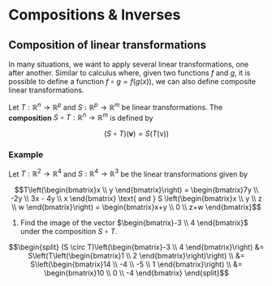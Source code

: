 # Compositions & Inverses

## Composition of linear transformations

In many situations, we want to apply several linear transformations, one after another. Similar to calculus where, given two functions $f$ and $g$, it is possible to define a function $f \circ g = f(g(x))$, we can also define composite linear transformations.

Let $T:\mathbb{R}^n \rightarrow \mathbb{R}^p$ and $S:\mathbb{R}^p \rightarrow \mathbb{R}^m$ be linear transformations. The **composition** $S \circ T:\mathbb{R}^n \rightarrow \mathbb{R}^m$ is defined by 

```math
(S \circ T)(\textbf{v}) = S(T(\text{v}))
```

### Example

Let $T:\mathbb{R}^2 \rightarrow \mathbb{R}^4$ and $S:\mathbb{R}^4 \rightarrow \mathbb{R}^3$ be the linear transformations given by

```math
T\left(\begin{bmatrix}x \\ y \end{bmatrix}\right) = \begin{bmatrix}7y \\ -2y \\ 3x - 4y \\ x \end{bmatrix} \text{ and } S \left(\begin{bmatrix}x \\ y \\ z \\ w \end{bmatrix}\right) = \begin{bmatrix}x+y \\ 0 \\ z+w \end{bmatrix}
```

1. Find the image of the vector $\begin{bmatrix}-3 \\ 4 \end{bmatrix}$ under the composition $S \circ T$.

```math
\begin{split}
(S \circ T)\left(\begin{bmatrix}-3 \\ 4 \end{bmatrix}\right) 
&=  S\left(T\left(\begin{bmatrix}1 \\ 2 \end{bmatrix}\right)\right)
\\ &=  S\left(\begin{bmatrix}14 \\ -4 \\ -5 \\ 1 \end{bmatrix}\right)
\\ &=  \begin{bmatrix}10 \\ 0 \\ -4 \end{bmatrix}
\end{split}
```